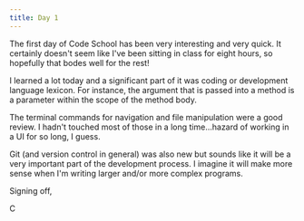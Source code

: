 ```yaml
---
title: Day 1
---
```


The first day of Code School has been very interesting and very quick.  It certainly
doesn't seem like I've been sitting in class for eight hours, so hopefully that bodes well for the rest!

I learned a lot today and a significant part of it was coding or development
 language lexicon.  For instance, the argument that is passed into a method is 
 a parameter within the scope of the method body.

The terminal commands for navigation and file manipulation were a good review. I
hadn't touched most of those in a long time...hazard of working in a UI for so
long, I guess.

Git (and version control in general) was also new but sounds like it will be
a very important part of the development process.  I imagine it will make more
sense when I'm writing larger and/or more complex programs.

Signing off,

C